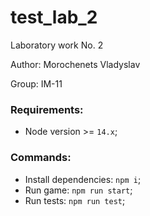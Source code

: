 # test_lab_2

Laboratory work No. 2

Author: Morochenets Vladyslav

Group: IM-11

### Requirements: 
- Node version >= `14.x`;

### Commands:
- Install dependencies: `npm i`;
- Run game: `npm run start`;
- Run tests: `npm run test`;